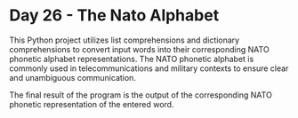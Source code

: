 # Day 26 - The Nato Alphabet 

This Python project utilizes list comprehensions and dictionary comprehensions to convert input words into their corresponding NATO phonetic alphabet representations. The NATO phonetic alphabet is commonly used in telecommunications and military contexts to ensure clear and unambiguous communication.

The final result of the program is the output of the corresponding NATO phonetic representation of the entered word.
